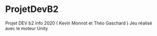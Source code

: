 # ProjetDevB2

Projet DEV b2 info 2020 ( Kevin Monnot et Théo Gaschard )
Jeu réalisé avec le moteur Unity
